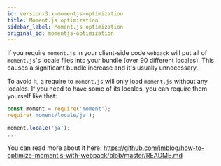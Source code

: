 ```yaml
---
id: version-3.x-momentjs-optimization
title: Moment.js optimization
sidebar_label: Moment.js optimization
original_id: momentjs-optimization
---
```


If you require `moment.js` in your client-side code `webpack` will put all of `moment.js`'s locale files into your bundle (over 90 different locales). This causes a significant bundle increase and it's usually unnecessary.

To avoid it, a require to `moment.js` will only load `moment.js` without any locales. If you need to have some of its locales, you can require them yourself like that:

```js
const moment = require('moment');
require('moment/locale/ja');

moment.locale('ja');
...
```

You can read more about it here: https://github.com/jmblog/how-to-optimize-momentjs-with-webpack/blob/master/README.md
